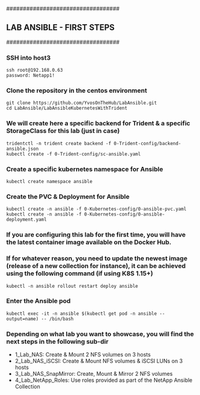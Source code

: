 ##################################
## LAB ANSIBLE - FIRST STEPS
##################################

### SSH into host3
    ssh root@192.168.0.63
    password: Netapp1!

### Clone the repository in the centos environment
    git clone https://github.com/YvosOnTheHub/LabAnsible.git
    cd LabAnsible/LabAnsibleKubernetesWithTrident

### We will create here a specific backend for Trident & a specific StorageClass for this lab (just in case)
    tridentctl -n trident create backend -f 0-Trident-config/backend-ansible.json
    kubectl create -f 0-Trident-config/sc-ansible.yaml

### Create a specific kubernetes namespace for Ansible
    kubectl create namespace ansible

### Create the PVC & Deployment for Ansible
    kubectl create -n ansible -f 0-Kubernetes-config/0-ansible-pvc.yaml
    kubectl create -n ansible -f 0-Kubernetes-config/0-ansible-deployment.yaml

### If you are configuring this lab for the first time, you will have the latest container image available on the Docker Hub.
### If for whatever reason, you need to update the newest image (release of a new collection for instance), it can be achieved using the following command (if using K8S 1.15+)
    kubectl -n ansible rollout restart deploy ansible

### Enter the Ansible pod
    kubectl exec -it -n ansible $(kubectl get pod -n ansible --output=name) -- /bin/bash

### Depending on what lab you want to showcase, you will find the next steps in the following sub-dir
- 1_Lab_NAS: Create & Mount 2 NFS volumes on 3 hosts
- 2_Lab_NAS_iSCSI: Create & Mount NFS volumes & iSCSI LUNs on 3 hosts
- 3_Lab_NAS_SnapMirror: Create, Mount & Mirror 2 NFS volumes
- 4_Lab_NetApp_Roles: Use roles provided as part of the NetApp Ansible Collection